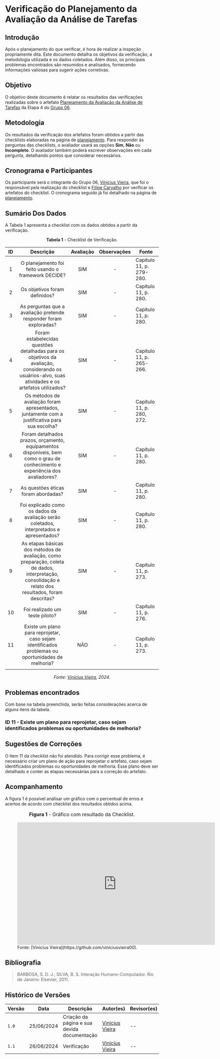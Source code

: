 # Verificação do Planejamento da Avaliação da Análise de Tarefas

## Introdução

Após o planejamento do que verificar, é hora de realizar a inspeção propriamente dita. Este documento detalha os objetivos da verificação, a metodologia utilizada e os dados coletados. Além disso, os principais problemas encontrados são resumidos e analisados, fornecendo informações valiosas para sugerir ações corretivas.

## Objetivo

O objetivo deste documento é relatar os resultados das verificações realizadas sobre o artefato  [Planejamento da Avaliação da Análise de Tarefas](https://interacao-humano-computador.github.io/2024.1-DETRANDF/design-avaliacao-desenvolvimento/nivel-1/analise-de-tarefas-dad/planejamento-avaliacao-at/) da Etapa 4 do [Grupo 06](https://interacao-humano-computador.github.io/2024.1-DETRANDF/).

## Metodologia

Os resultados da verificação dos artefatos foram obtidos a partir das checklists elaboradas na página de [planejamento](./planejamento-verificacao-etapa-4). Para responder às perguntas das checklists, o avaliador usará as opções **Sim**, **Não** ou **Incompleto**. O avaliador também poderá escrever observações em cada pergunta, detalhando pontos que considerar necessários.

## Cronograma e Participantes

Os participante será o integrante do Grupo 06, [Vinicius Vieira](https://github.com/viniciusvieira00), que foi o responsável pela realização do checklist e [Filipe Carvalho](https://github.com/Filipe-002) por verificar os artefatos do checklist. O cronograma seguido já foi detalhado na página de [planejamento](./planejamento-verificacao-etapa-4).

## Sumário Dos Dados

A Tabela 1 apresenta a checklist com os dados obtidos a partir da verificação.

<center>

**Tabela 1** - Checklist de Verificação.

|  ID   |                                                                      Descrição                                                                      | Avaliação | Observações | Fonte                     |
| :---: | :-------------------------------------------------------------------------------------------------------------------------------------------------: | :-------: | :---------: | ------------------------- |
|   1   |                                                 O planejamento foi feito usando o framework DECIDE?                                                 |    SIM    |      -      | Capítulo 11, p. 279-280.  |
|   2   |                                                            Os objetivos foram definidos?                                                            |    SIM    |      -      | Capítulo 11, p. 280.      |
|   3   |                                          As perguntas que a avaliação pretende responder foram exploradas?                                          |    SIM    |      -      | Capítulo 11, p. 280.      |
|   4   |  Foram estabelecidas questões detalhadas para os objetivos da avaliação, considerando os usuários-alvo, suas atividades e os artefatos utilizados?  |    SIM    |      -      | Capítulo 11, p. 265-266.  |
|   5   |                            Os métodos de avaliação foram apresentados, juntamente com a justificativa para sua escolha?                             |    SIM    |      -      | Capítulo 11, p. 280, 272. |
|   6   |            Foram detalhados prazos, orçamento, equipamentos disponíveis, bem como o grau de conhecimento e experiência dos avaliadores?             |    SIM    |      -      | Capítulo 11, p. 280.      |
|   7   |                                                         As questões éticas foram abordadas?                                                         |    SIM    |      -      | Capítulo 11, p. 280.      |
|   8   |                               Foi explicado como os dados da avaliação serão coletados, interpretados e apresentados?                               |    SIM    |      -      | Capítulo 11, p. 280.      |
|   9   | As etapas básicas dos métodos de avaliação, como preparação, coleta de dados, interpretação, consolidação e relato dos resultados, foram descritas? |    SIM    |      -      | Capítulo 11, p. 273.      |
|  10   |                                                           Foi realizado um teste piloto?                                                            |    SIM    |      -      | Capítulo 11, p. 276.      |
|  11   |                          Existe um plano para reprojetar, caso sejam identificados problemas ou oportunidades de melhoria?                          |    NÃO    |      -      | Capítulo 11, p. 273.      |
|       |
_Fonte: [Vinicius Vieira](https://github.com/viniciusvieira00), 2024._

</center>

## Problemas encontrados

Com base na tabela preenchida, serão feitas considerações acerca de alguns itens da tabela.

### ID 11 - Existe um plano para reprojetar, caso sejam identificados problemas ou oportunidades de melhoria?

## Sugestões de Correções

O item 11 da checklist não foi atendido. Para corrigir esse problema, é necessário criar um plano de ação para reprojetar o artefato, caso sejam identificados problemas ou oportunidades de melhoria. Esse plano deve ser detalhado e conter as etapas necessárias para a correção do artefato.

## Acompanhamento

A figura 1 é possível análisar um gráfico com o percentual de erros e acertos de acordo com checklist dos resultados obtidos acima.

<figure markdown>
<font size="3"><p style="text-align: center"><b>Figura 1</b> - Gráfico com resultado da Checklist.</p></font>
<iframe width="648" height="401" seamless frameborder="0" scrolling="no" src="https://docs.google.com/spreadsheets/d/e/2PACX-1vR9VoUT8bjBrSCNwu2cgBFb8HPhEsMxLxvIrF_C_MwW9FpNomR3oVgD56kJuTa4AZzVijRhh07mIalG/pubchart?oid=1316620803&amp;format=interactive"></iframe>Fonte: [Vinicius Vieira](https://github.com/viniciusvieira00).</p></font></figcaption>
</figure>

## Bibliografia

> BARBOSA, S. D. J.; SILVA, B. S. Interação Humano-Computador. Rio de Janeiro: Elsevier, 2011.

## Histórico de Versões

| Versão | Data       | Descrição                                   | Autor(es)                                              | Revisor(es) |
| ------ | ---------- | ------------------------------------------- | ------------------------------------------------------ | ----------- |
| `1.0`  | 25/06/2024 | Criação da página e sua devida documentação | [Vinicius Vieira](https://github.com/viniciusvieira00) | --          |
| `1.1`  | 26/06/2024 | Verificação                                 | [Vinicius Vieira](https://github.com/viniciusvieira00) | --          |